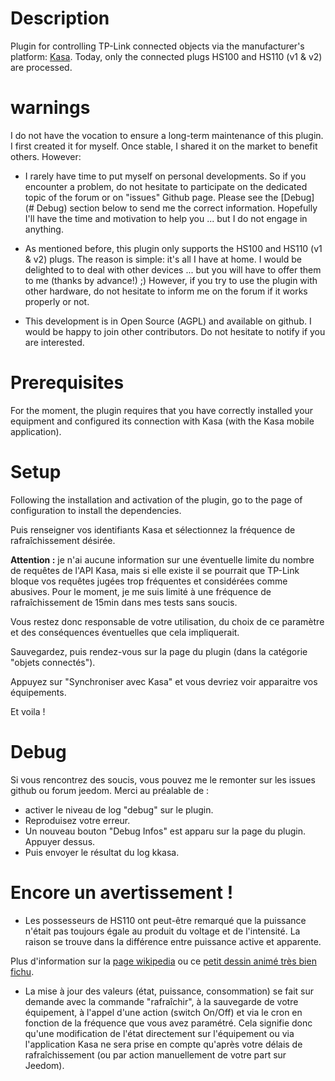 Description
===

Plugin for controlling TP-Link connected objects via the manufacturer's platform: [Kasa](https://www.tp-link.com/us/kasa-smart/kasa.html).
Today, only the connected plugs HS100 and HS110 (v1 & v2) are processed.

warnings
===

I do not have the vocation to ensure a long-term maintenance of this plugin.
I first created it for myself. Once stable, I shared it on the
market to benefit others. However:

-   I rarely have time to put myself on personal developments. So if
    you encounter a problem, do not hesitate to participate on the dedicated topic
    of the forum or on "issues" Github page. Please see the [Debug] (# Debug) section below to send me the correct information.
    Hopefully I'll have the time and motivation to
    help you ... but I do not engage in anything.

-   As mentioned before, this plugin only supports the HS100 and HS110 (v1 & v2) plugs.
    The reason is simple: it's all I have at home. I would be delighted to
    to deal with other devices ... but you will have to offer them to me (thanks by advance!) ;)
    However, if you try to use the plugin with other hardware,
    do not hesitate to inform me on the forum if it works properly or
    not.

-   This development is in Open Source (AGPL) and available on github. I
    would be happy to join other contributors. Do not hesitate to
    notify if you are interested.

Prerequisites
===
For the moment, the plugin requires that you have correctly installed your
equipment and configured its connection with Kasa (with the Kasa mobile application).


Setup
===
Following the installation and activation of the plugin, go to the page of
configuration to install the dependencies.

Puis renseigner vos identifiants Kasa et sélectionnez la fréquence de rafraîchissement désirée.

**Attention :** je n'ai aucune information sur une éventuelle limite du nombre de requêtes de l'API Kasa, mais si elle existe il se pourrait que TP-Link bloque vos requêtes jugées trop fréquentes et considérées comme abusives.
Pour le moment, je me suis limité à une fréquence de rafraîchissement de 15min dans mes tests sans soucis.

Vous restez donc responsable de votre utilisation, du choix de ce paramètre et des conséquences éventuelles que cela impliquerait.

Sauvegardez, puis rendez-vous sur la page du plugin (dans la catégorie "objets
connectés").

Appuyez sur "Synchroniser avec Kasa" et vous devriez voir apparaitre vos équipements.

Et voila !

Debug
=== 
Si vous rencontrez des soucis, vous pouvez me le remonter sur les issues github ou forum jeedom.
Merci au préalable de :
* activer le niveau de log "debug" sur le plugin. 
* Reproduisez votre erreur.
* Un nouveau bouton "Debug Infos" est apparu sur la page du plugin. Appuyer dessus. 
* Puis envoyer le résultat du log kkasa.

Encore un avertissement !
===
* Les possesseurs de HS110 ont peut-être remarqué que la puissance n'était pas toujours égale au produit du voltage et de l'intensité. La raison se trouve dans la différence entre puissance active et apparente.

Plus d'information sur la [page wikipedia](https://fr.wikipedia.org/wiki/Puissance_en_r%C3%A9gime_alternatif) ou ce [petit dessin animé très bien fichu](https://www.youtube.com/watch?v=IURKavCBUkE).

* La mise à jour des valeurs (état, puissance, consommation) se fait sur demande
avec la commande "rafraîchir", à la sauvegarde de votre équipement, à l'appel
d'une action (switch On/Off) et via le cron en fonction de la fréquence que vous avez paramétré.
Cela signifie donc qu'une modification de l'état directement sur l'équipement
ou via l'application Kasa ne sera prise en compte qu'après votre délais de rafraîchissement (ou par action
manuellement de votre part sur Jeedom).
